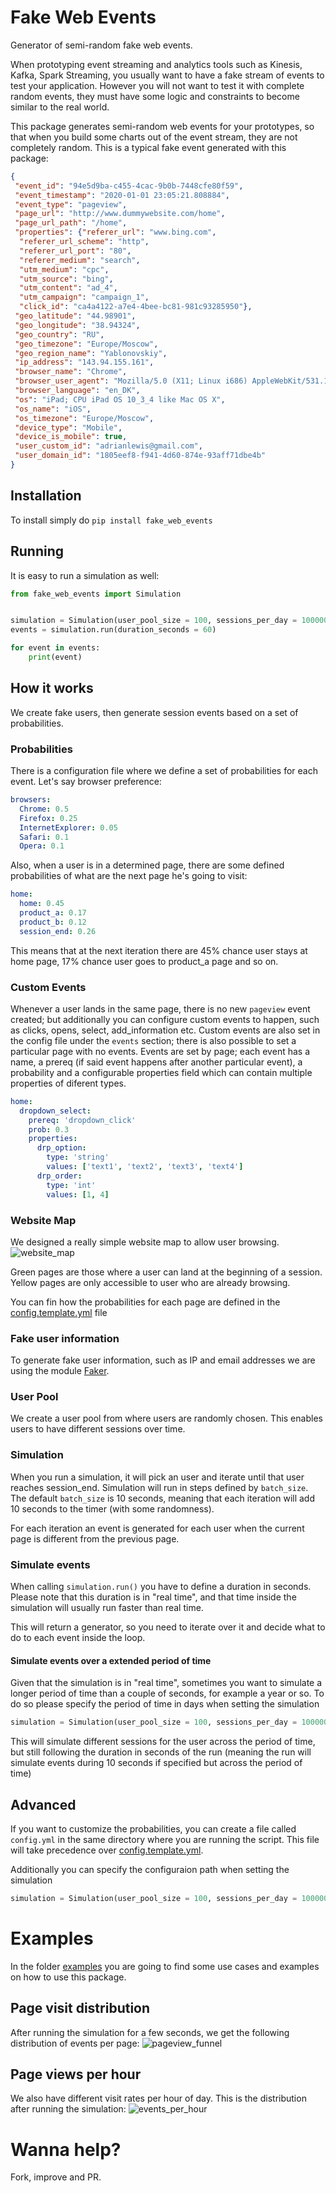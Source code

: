 # Fake Web Events

Generator of semi-random fake web events. 

When prototyping event streaming and analytics tools such as Kinesis, Kafka, Spark Streaming, you usually want to 
have a fake stream of events to test your application. However you will not want to test it with complete 
random events, they must have some logic and constraints to become similar to the real world.

This package generates semi-random web events for your prototypes, so that when you build some charts 
out of the event stream, they are not completely random. This is a typical fake event generated with this package:

```json
{
 "event_id": "94e5d9ba-c455-4cac-9b0b-7448cfe80f59",
 "event_timestamp": "2020-01-01 23:05:21.808884",
 "event_type": "pageview",
 "page_url": "http://www.dummywebsite.com/home",
 "page_url_path": "/home",
 "properties": {"referer_url": "www.bing.com",
  "referer_url_scheme": "http",
  "referer_url_port": "80",
  "referer_medium": "search",
  "utm_medium": "cpc",
  "utm_source": "bing",
  "utm_content": "ad_4",
  "utm_campaign": "campaign_1",
  "click_id": "ca4a4122-a7e4-4bee-bc81-981c93285950"},
 "geo_latitude": "44.98901",
 "geo_longitude": "38.94324",
 "geo_country": "RU",
 "geo_timezone": "Europe/Moscow",
 "geo_region_name": "Yablonovskiy",
 "ip_address": "143.94.155.161",
 "browser_name": "Chrome",
 "browser_user_agent": "Mozilla/5.0 (X11; Linux i686) AppleWebKit/531.1 (KHTML, like Gecko) Chrome/43.0.804.0 Safari/531.1",
 "browser_language": "en_DK",
 "os": "iPad; CPU iPad OS 10_3_4 like Mac OS X",
 "os_name": "iOS",
 "os_timezone": "Europe/Moscow",
 "device_type": "Mobile",
 "device_is_mobile": true,
 "user_custom_id": "adrianlewis@gmail.com",
 "user_domain_id": "1805eef8-f941-4d60-874e-93aff71dbe4b"
}
```

## Installation
To install simply do `pip install fake_web_events`

## Running
It is easy to run a simulation as well:
```python
from fake_web_events import Simulation


simulation = Simulation(user_pool_size = 100, sessions_per_day = 100000)
events = simulation.run(duration_seconds = 60)

for event in events:
    print(event)
```

## How it works
We create fake users, then generate session events based on a set of probabilities.

### Probabilities
There is a configuration file where we define a set of probabilities for each event. Let's say browser preference:
```yaml
browsers:
  Chrome: 0.5
  Firefox: 0.25
  InternetExplorer: 0.05
  Safari: 0.1
  Opera: 0.1
```

Also, when a user is in a determined page, there are some defined probabilities of what 
are the next page he's going to visit:
```yaml
home:
  home: 0.45
  product_a: 0.17
  product_b: 0.12
  session_end: 0.26
```
This means that at the next iteration there are 45% chance user stays at home page, 
17% chance user goes to product_a page and so on.

### Custom Events
Whenever a user lands in the same page, there is no new `pageview` event created; but additionally you can configure custom events to happen, such as clicks, opens, select, add_information etc. Custom events are also set in the config file under the `events` section; there is also possible to set a particular page with no events.
Events are set by page; each event has a name, a prereq (if said event happens after another particular event), a probability and a configurable properties field which can contain multiple properties of diferent types.

```yaml
home:
  dropdown_select:
    prereq: 'dropdown_click'
    prob: 0.3
    properties:
      drp_option:
        type: 'string'
        values: ['text1', 'text2', 'text3', 'text4']
      drp_order:
        type: 'int'
        values: [1, 4]
```

### Website Map
We designed a really simple website map to allow user browsing.
![website_map](assets/website_map.svg)

Green pages are those where a user can land at the beginning of a session. 
Yellow pages are only accessible to user who are already browsing.

You can fin how the probabilities for each page are defined in the 
[config.template.yml](fake_web_events/config.template.yml) file

### Fake user information
To generate fake user information, such as IP and email addresses we are using the module [Faker](https://github.com/joke2k/faker).

### User Pool
We create a user pool from where users are randomly chosen. This enables users to have different sessions over time.

### Simulation
When you run a simulation, it will pick an user and iterate until that user reaches session_end. 
Simulation will run in steps defined by `batch_size`. The default `batch_size` is 10 seconds, meaning that 
each iteration will add 10 seconds to the timer (with some randomness).

For each iteration an event is generated for each user when the current page is different from the previous page.

### Simulate events
When calling `simulation.run()` you have to define a duration in seconds. Please note that this duration is in "real time", 
and that time inside the simulation will usually run faster than real time.

This will return a generator, so you need to iterate over it and decide what to do to each event inside the loop.

#### Simulate events over a extended period of time
Given that the simulation is in "real time", sometimes you want to simulate a longer period of time than a couple of seconds, for example a year or so.
To do so please specify the period of time in days when setting the simulation

```python
simulation = Simulation(user_pool_size = 100, sessions_per_day = 100000, sim_days = 360)
```
This will simulate different sessions for the user across the period of time, but still following the duration in seconds of the run (meaning the run will simulate events during 10 seconds if specified but across the period of time)

## Advanced
If you want to customize the probabilities, you can create a file called `config.yml` in the same 
directory where you are running the script. This file will take precedence over [config.template.yml](fake_web_events/config.template.yml).

Additionally you can specify the configuraion path when setting the simulation 

```python
simulation = Simulation(user_pool_size = 100, sessions_per_day = 100000, config_path = path)
```

# Examples
In the folder [examples](examples) you are going to find some use cases and examples on how to use this package.

## Page visit distribution
After running the simulation for a few seconds, we get the following distribution of events per page:
![pageview_funnel](assets/pageview_funnel.png)


## Page views per hour
We also have different visit rates per hour of day. This is the distribution after running the simulation:
![events_per_hour](assets/pageviews.gif)

# Wanna help?
Fork, improve and PR.
